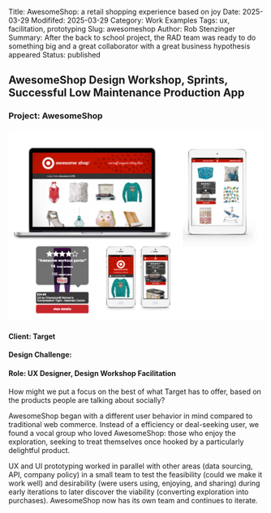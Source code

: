 Title: AwesomeShop: a retail shopping experience based on joy
Date: 2025-03-29
Modififed: 2025-03-29
Category: Work Examples
Tags: ux, facilitation, prototyping
Slug: awesomeshop
Author: Rob Stenzinger
Summary: After the back to school project, the RAD team was ready to do something big and a great collaborator with a great business hypothesis appeared
Status: published

## AwesomeShop Design Workshop, Sprints, Successful Low Maintenance Production App

### Project: AwesomeShop

![img](/images/example-awesomeshop.png)

#### Client: Target

#### Design Challenge:

#### Role: UX Designer, Design Workshop Facilitation

How might we put a focus on the best of what Target has to offer, based on the products people are talking about socially?

AwesomeShop began with a different user behavior in mind compared to traditional web commerce. Instead of a efficiency or deal-seeking user, we found a vocal group who loved AwesomeShop: those who enjoy the exploration, seeking to treat themselves once hooked by a particularly delightful product.

UX and UI prototyping worked in parallel with other areas (data sourcing, API, company policy) in a small team to test the feasibility (could we make it work well) and desirability (were users using, enjoying, and sharing) during early iterations to later discover the viability (converting exploration into purchases). AwesomeShop now has its own team and continues to iterate.